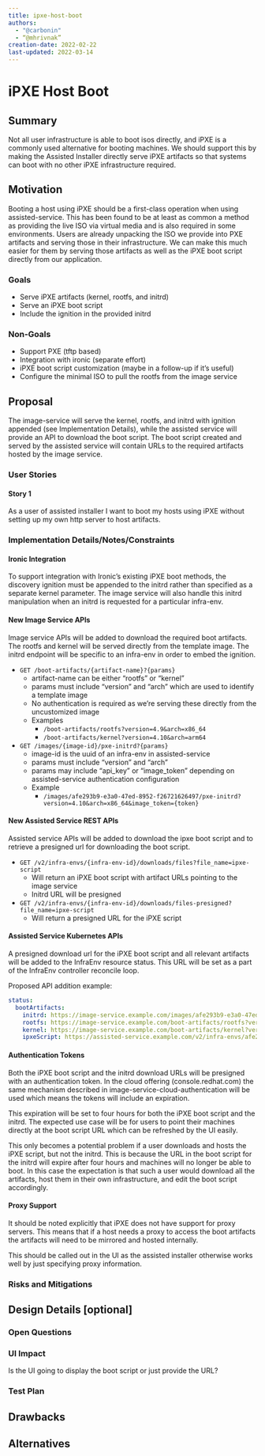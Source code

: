 ```yaml
---
title: ipxe-host-boot
authors:
  - "@carbonin"
  - “@mhrivnak”
creation-date: 2022-02-22
last-updated: 2022-03-14
---
```


# iPXE Host Boot

## Summary

Not all user infrastructure is able to boot isos directly, and iPXE is a commonly
used alternative for booting machines. We should support this by making the
Assisted Installer directly serve iPXE artifacts so that systems can boot with no
other iPXE infrastructure required.

## Motivation

Booting a host using iPXE should be a first-class operation when using
assisted-service. This has been found to be at least as common a method
as providing the live ISO via virtual media and is also required in some
environments. Users are already unpacking the ISO we provide into PXE
artifacts and serving those in their infrastructure. We can make this much
easier for them by serving those artifacts as well as the iPXE boot script
directly from our application.

### Goals

- Serve iPXE artifacts (kernel, rootfs, and initrd)
- Serve an iPXE boot script
- Include the ignition in the provided initrd

### Non-Goals

- Support PXE (tftp based)
- Integration with ironic (separate effort)
- iPXE boot script customization (maybe in a follow-up if it’s useful)
- Configure the minimal ISO to pull the rootfs from the image service

## Proposal

The image-service will serve the kernel, rootfs, and initrd with ignition
appended (see Implementation Details), while the assisted service will
provide an API to download the boot script. The boot script created and served
by the assisted service will contain URLs to the required artifacts hosted by
the image service.

### User Stories

#### Story 1

As a user of assisted installer I want to boot my hosts using iPXE without
setting up my own http server to host artifacts.

### Implementation Details/Notes/Constraints

#### Ironic Integration

To support integration with Ironic’s existing iPXE boot methods, the
discovery ignition must be appended to the initrd rather than specified as
a separate kernel parameter. The image service will also handle this initrd
manipulation when an initrd is requested for a particular infra-env.

#### New Image Service APIs

Image service APIs will be added to download the required boot artifacts. The
rootfs and kernel will be served directly from the template image. The initrd
endpoint will be specific to an infra-env in order to embed the ignition.

- `GET /boot-artifacts/{artifact-name}?{params}`
  - artifact-name can be either “rootfs” or “kernel”
  - params must include “version” and “arch” which are used to identify a template image
  - No authentication is required as we’re serving these directly from the uncustomized image
  - Examples
    - `/boot-artifacts/rootfs?version=4.9&arch=x86_64`
    - `/boot-artifacts/kernel?version=4.10&arch=arm64`
- `GET /images/{image-id}/pxe-initrd?{params}`
  - image-id is the uuid of an infra-env in assisted-service
  - params must include “version” and “arch”
  - params may include “api_key” or “image_token” depending on assisted-service authentication configuration
  - Example
    - `/images/afe293b9-e3a0-47ed-8952-f26721626497/pxe-initrd?version=4.10&arch=x86_64&image_token={token}`

#### New Assisted Service REST APIs

Assisted service APIs will be added to download the ipxe boot script and to
retrieve a presigned url for downloading the boot script.

- `GET /v2/infra-envs/{infra-env-id}/downloads/files?file_name=ipxe-script`
  - Will return an iPXE boot script with artifact URLs pointing to the image service
  - Initrd URL will be presigned
- `GET /v2/infra-envs/{infra-env-id}/downloads/files-presigned?file_name=ipxe-script`
  - Will return a presigned URL for the iPXE script

#### Assisted Service Kubernetes APIs

A presigned download url for the iPXE boot script and all relevant artifacts will be added
to the InfraEnv resource status. This URL will be set as a part of the InfraEnv controller
reconcile loop.

Proposed API addition example:

```yaml
status:
  bootArtifacts:
    initrd: https://image-service.example.com/images/afe293b9-e3a0-47ed-8952-f26721626497/pxe-initrd?version=4.10&arch=x86_64
    rootfs: https://image-service.example.com/boot-artifacts/rootfs?version=4.10&arch=x86_64
    kernel: https://image-service.example.com/boot-artifacts/kernel?version=4.10&arch=x86_64
    ipxeScript: https://assisted-service.example.com/v2/infra-envs/afe293b9-e3a0-47ed-8952-f26721626497/downloads/ipxe-script
```

#### Authentication Tokens

Both the iPXE boot script and the initrd download URLs will be presigned with an
authentication token. In the cloud offering (console.redhat.com) the same mechanism
described in image-service-cloud-authentication will be used which means the tokens
will include an expiration.

This expiration will be set to four hours for both the iPXE boot script and the initrd.
The expected use case will be for users to point their machines directly at the boot
script URL which can be refreshed by the UI easily.

This only becomes a potential problem if a user downloads and hosts the iPXE script, but
not the initrd. This is because the URL in the boot script for the initrd will expire after
four hours and machines will no longer be able to boot. In this case the expectation is that
such a user would download all the artifacts, host them in their own infrastructure, and edit
the boot script accordingly.

#### Proxy Support

It should be noted explicitly that iPXE does not have support for proxy servers.
This means that if a host needs a proxy to access the boot artifacts the artifacts
will need to be mirrored and hosted internally.

This should be called out in the UI as the assisted installer otherwise works well
by just specifying proxy information.

### Risks and Mitigations

## Design Details [optional]

### Open Questions

### UI Impact

Is the UI going to display the boot script or just provide the URL?

### Test Plan

## Drawbacks

## Alternatives
